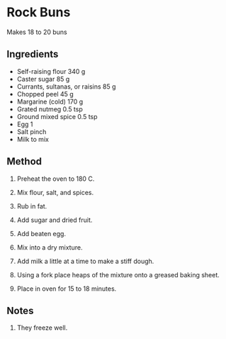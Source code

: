 # Rock Buns

Makes 18 to 20 buns

## Ingredients

- Self-raising flour 340 g
- Caster sugar 85 g
- Currants, sultanas, or raisins 85 g
- Chopped peel 45 g
- Margarine (cold) 170 g
- Grated nutmeg 0.5 tsp
- Ground mixed spice 0.5 tsp
- Egg 1
- Salt pinch
- Milk to mix

## Method

1. Preheat the oven to 180 C.

1. Mix flour, salt, and spices.

1. Rub in fat.

1. Add sugar and dried fruit.

1. Add beaten egg.

1. Mix into a dry mixture.

1. Add milk a little at a time to make a stiff dough.

1. Using a fork place heaps of the mixture onto a greased baking sheet.

1. Place in oven for 15 to 18 minutes.

## Notes

1. They freeze well.
